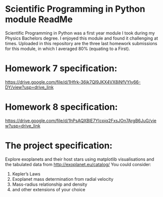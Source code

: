 # Scientific Programming in Python module ReadMe
Scientific Programming in Python was a first year module I took during my Physics Bachelors degree. I enjoyed this module and found it challenging at times.
Uploaded in this repository are the three last homework submissions for this module, in which I averaged 80% (equating to a First). 

# Homework 7 specification:
https://drive.google.com/file/d/1Hfrk-36jk7Ql9JKX4VX8iNfVYIy66-DY/view?usp=drive_link

# Homework 8 specification:
https://drive.google.com/file/d/1hPsAQXBlE7YIcpiq2FxsJOn7ArgB6JuG/view?usp=drive_link

# The project specification:
Explore exoplanets and their host stars using matplotlib visualisations and the tabulated data from http://exoplanet.eu/catalog/
You could consider:
1. Kepler’s Laws
2. Exoplanet mass determination from radial velocity
3. Mass-radius relationship and density
4. and other extensions of your choice
